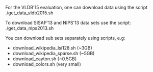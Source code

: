 For the VLDB'15 evaluation, one can download data using the script ./get_data_vldb2015.sh

To download SISAP'13 and NIPS'13 data sets use the script:
./get_data_nips2013.sh

You can download sub sets separately using scripts, e.g:

* download_wikipedia_lsi128.sh (~3GB)
* download_wikipedia_sparse.sh (~5GB)
* download_cayton.sh   (~0.5GB)
* download_colors.sh   (very small)




